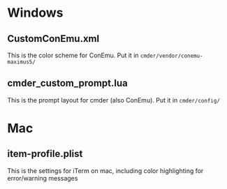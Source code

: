 # Windows

## CustomConEmu.xml 

This is the color scheme for ConEmu. Put it in `cmder/vendor/conemu-maximus5/`

## cmder_custom_prompt.lua

This is the prompt layout for cmder (also ConEmu). Put it in `cmder/config/`

# Mac
## item-profile.plist

This is the settings for iTerm on mac, including color highlighting for error/warning messages
